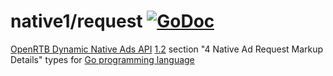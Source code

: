 # native1/request [![GoDoc](https://godoc.org/github.com/prebid/openrtb/native1/request?status.svg)](https://pkg.go.dev/github.com/prebid/openrtb/v17/native1/request)

[OpenRTB Dynamic Native Ads API](https://iabtechlab.com/standards/openrtb-native/) [1.2](https://iabtechlab.com/wp-content/uploads/2016/07/OpenRTB-Native-Ads-Specification-Final-1.2.pdf) section "4 Native Ad Request Markup Details" types for [Go programming language](https://golang.org/)
